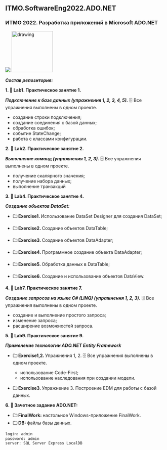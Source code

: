 ## ITMO.SoftwareEng2022.ADO.NET
### ИТМО 2022. Разработка приложений в Microsoft ADO.NET
<img src="http://guttitech.com/phpfusion/infusions/video/images/ado_net.jpg"> <img src="https://ie.wampi.ru/2022/09/26/entityframework.png" alt="drawing" width="130"/>

***Состав репозитория:***

 <strong>1. &#128194; Lab1. Практическое занятие 1. </strong> 
 
***Подключение к базе данных (упражнения 1, 2, 3, 4, 5).***
&#128452; Все упражнения выполнены в одном проекте.
  * создание строки подключения;
  * создание соединения с базой данных;
  * обработка ошибок;
  * событие StateChange;
  * работа с классами конфигурации.

<strong>2. &#128194; Lab2. Практическое занятие 2. </strong> 

***Выполнение команд (упражнения 1, 2, 3).***
&#128452; Все упражнения выполнены в одном проекте.
  * получение скалярного значения;
  * получение набора данных;
  * выполнение транзакций

<strong>3. &#128194; Lab4. Практическое занятие 4. </strong> 

***Создание объектов DataSet:***

+ <strong>&#128448; Exercise1. </strong> Использование DataSet Designer для создания DataSet;

+ <strong>&#128448; Exercise2. </strong> Создание объектов DataTable;

+ <strong>&#128448; Exercise3. </strong> Создание объектов DataAdapter;

+ <strong>&#128448; Exercise4. </strong> Программное создание объекта DataAdapter;

+ <strong>&#128448; Exercise5. </strong> Обработка данных в DataTable;

+ <strong>&#128448; Exercise6. </strong> Создание и использование объектов DataView.

<strong>4. &#128194; Lab7. Практическое занятие 7. </strong> 

***Создание запросов на языке C# (LINQ) (упражнения 1, 2, 3).***
&#128452; Все упражнения выполнены в одном проекте.
  * создание и выполнение простого запроса;
  * изменение запроса;
  * расширение возможностей запроса.

<strong>5. &#128194; Lab9. Практическое занятие 9. </strong> 

***Применение технологии ADO.NET Entity Framework***

+ <strong>&#128448; Exercise1,2. </strong> Упражнения 1, 2.   &#128452; Все упражнения выполнены в одном проекте.
  * использование Code-First;
  * использование наследования при создании модели.

+ <strong>&#128448; Exercise3. </strong> Упражнение 3.  Построение EDM для работы с базой данных.

<strong>6. &#128194; Зачетное задание ADO.NET: </strong> 
    
 + <strong>&#128448; FinalWork:</strong> настольное Windows-приложение FinalWork. 
 + <strong>&#128448; DB:</strong> файлы базы данных.
```diff
login: admin
password: admin
server: SQL Server Express LocalDB
```
  
